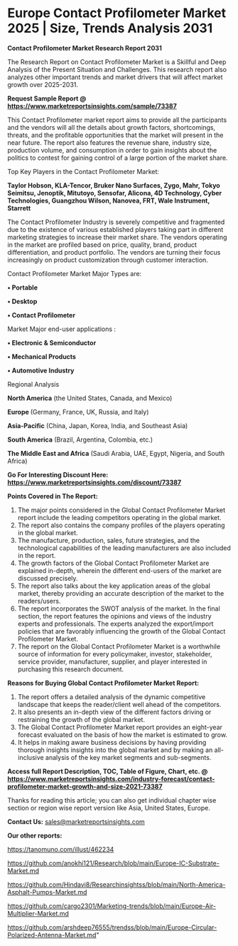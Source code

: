  # Europe Contact Profilometer Market 2025 | Size, Trends Analysis 2031

<strong>Contact Profilometer Market Research Report 2031</strong>

The Research Report on Contact Profilometer Market is a Skillful and Deep Analysis of the Present Situation and Challenges. This research report also analyzes other important trends and market drivers that will affect market growth over 2025-2031.

<strong>Request Sample Report @ <a href=https://www.marketreportsinsights.com/sample/73387>https://www.marketreportsinsights.com/sample/73387</a></strong>

This Contact Profilometer market report aims to provide all the participants and the vendors will all the details about growth factors, shortcomings, threats, and the profitable opportunities that the market will present in the near future. The report also features the revenue share, industry size, production volume, and consumption in order to gain insights about the politics to contest for gaining control of a large portion of the market share.

Top Key Players in the Contact Profilometer Market:

<strong>Taylor Hobson, KLA-Tencor, Bruker Nano Surfaces, Zygo, Mahr, Tokyo Seimitsu, Jenoptik, Mitutoyo, Sensofar, Alicona, 4D Technology, Cyber Technologies, Guangzhou Wilson, Nanovea, FRT, Wale Instrument, Starrett</strong>

The Contact Profilometer Industry is severely competitive and fragmented due to the existence of various established players taking part in different marketing strategies to increase their market share. The vendors operating in the market are profiled based on price, quality, brand, product differentiation, and product portfolio. The vendors are turning their focus increasingly on product customization through customer interaction.

Contact Profilometer Market Major Types are:

<strong>• Portable

• Desktop

• Contact Profilometer</strong>

Market Major end-user applications :

<strong>• Electronic & Semiconductor

• Mechanical Products

• Automotive Industry</strong>

Regional Analysis

</u><strong><b>North America</b></strong> (the United States, Canada, and Mexico)

<strong><b>Europe </b></strong>(Germany, France, UK, Russia, and Italy)

<strong><b>Asia-Pacific</b></strong> (China, Japan, Korea, India, and Southeast Asia)

<strong><b>South America</b></strong> (Brazil, Argentina, Colombia, etc.)

<strong><b>The Middle East and Africa</b></strong> (Saudi Arabia, UAE, Egypt, Nigeria, and South Africa)

<strong>Go For Interesting Discount Here: <a href=https://www.marketreportsinsights.com/discount/73387>https://www.marketreportsinsights.com/discount/73387</a></strong>

<strong>Points Covered in The Report:</strong>
<ol>
  <li>The major points considered in the Global Contact Profilometer Market report include the leading competitors operating in the global market.</li>
  <li>The report also contains the company profiles of the players operating in the global market.</li>
  <li>The manufacture, production, sales, future strategies, and the technological capabilities of the leading manufacturers are also included in the report.</li>
  <li>The growth factors of the Global Contact Profilometer Market are explained in-depth, wherein the different end-users of the market are discussed precisely.</li>
  <li>The report also talks about the key application areas of the global market, thereby providing an accurate description of the market to the readers/users.</li>
  <li>The report incorporates the SWOT analysis of the market. In the final section, the report features the opinions and views of the industry experts and professionals. The experts analyzed the export/import policies that are favorably influencing the growth of the Global Contact Profilometer Market.</li>
  <li>The report on the Global Contact Profilometer Market is a worthwhile source of information for every policymaker, investor, stakeholder, service provider, manufacturer, supplier, and player interested in purchasing this research document.</li>
</ol>
<strong>Reasons for Buying Global Contact Profilometer Market Report:</strong>

<ol>
  <li>The report offers a detailed analysis of the dynamic competitive landscape that keeps the reader/client well ahead of the competitors.</li>
  <li>It also presents an in-depth view of the different factors driving or restraining the growth of the global market.</li>
  <li>The Global Contact Profilometer Market report provides an eight-year forecast evaluated on the basis of how the market is estimated to grow.</li>
  <li>It helps in making aware business decisions by having providing thorough insights insights into the global market and by making an all-inclusive analysis of the key market segments and sub-segments.</li>
</ol>
<strong>Access full Report Description, TOC, Table of Figure, Chart, etc. @ <a href=https://www.marketreportsinsights.com/industry-forecast/contact-profilometer-market-growth-and-size-2021-73387>https://www.marketreportsinsights.com/industry-forecast/contact-profilometer-market-growth-and-size-2021-73387</a></strong>


Thanks for reading this article; you can also get individual chapter wise section or region wise report version like Asia, United States, Europe.

<strong>Contact Us:</strong>
sales@marketreportsinsights.com

<strong>Our other reports:</strong>

<a href=https://tanomuno.com/illust/462234>https://tanomuno.com/illust/462234</a>

<a href=https://github.com/anokhi121/Research/blob/main/Europe-IC-Substrate-Market.md>https://github.com/anokhi121/Research/blob/main/Europe-IC-Substrate-Market.md</a>

<a href=https://github.com/Hindavi8/Researchinsightss/blob/main/North-America-Asphalt-Pumps-Market.md>https://github.com/Hindavi8/Researchinsightss/blob/main/North-America-Asphalt-Pumps-Market.md</a>

<a href=https://github.com/cargo2301/Marketing-trends/blob/main/Europe-Air-Multiplier-Market.md>https://github.com/cargo2301/Marketing-trends/blob/main/Europe-Air-Multiplier-Market.md</a>

<a href=https://github.com/arshdeep76555/trendss/blob/main/Europe-Circular-Polarized-Antenna-Market.md>https://github.com/arshdeep76555/trendss/blob/main/Europe-Circular-Polarized-Antenna-Market.md</a>"
